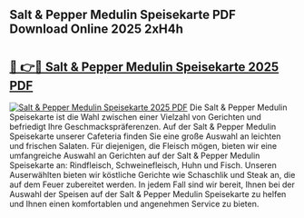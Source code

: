 ## Salt & Pepper Medulin Speisekarte PDF Download Online 2025 2xH4h

# <h2><a href="http://gcbcwqk.nevu.top/?p=Salt+%26+Pepper+Medulin+Speisekarte">🔗 👉🔴 Salt & Pepper Medulin Speisekarte 2025 PDF</a></h2>

[![Salt & Pepper Medulin Speisekarte 2025 PDF](https://i.imgur.com/dBaPXMq.png)](http://gcbcwqk.nevu.top/?p=Salt+%26+Pepper+Medulin+Speisekarte)
Die Salt & Pepper Medulin Speisekarte ist die Wahl zwischen einer Vielzahl von Gerichten und befriedigt Ihre Geschmackspräferenzen. Auf der Salt & Pepper Medulin Speisekarte unserer Cafeteria finden Sie eine große Auswahl an leichten und frischen Salaten. Für diejenigen, die Fleisch mögen, bieten wir eine umfangreiche Auswahl an Gerichten auf der Salt & Pepper Medulin Speisekarte an: Rindfleisch, Schweinefleisch, Huhn und Fisch. Unseren Auserwählten bieten wir köstliche Gerichte wie Schaschlik und Steak an, die auf dem Feuer zubereitet werden. In jedem Fall sind wir bereit, Ihnen bei der Auswahl der Speisen auf der Salt & Pepper Medulin Speisekarte zu helfen und Ihnen einen komfortablen und angenehmen Service zu bieten.
